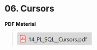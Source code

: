 # 06. Cursors

### PDF Material
> <a href="pdf/14_PL_SQL__Cursors.pdf" class="image fit"><img src="images/14_PL_SQL_Cursors.png" alt=""></a>

<br>  

<br>  

<br>  




